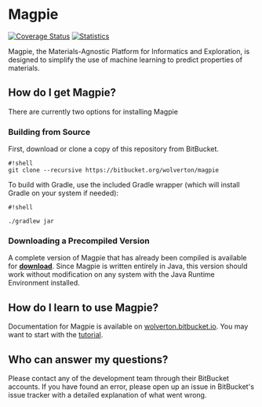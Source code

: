 # Magpie #

[![Coverage Status](https://coveralls.io/repos/wolverton/magpie/badge.svg?branch=master&service=bitbucket)](https://coveralls.io/bitbucket/wolverton/magpie?branch=master) [![Statistics](https://www.openhub.net/p/wolverton_magpie/widgets/project_thin_badge.gif)](https://www.openhub.net/p/wolverton_magpie) 

Magpie, the Materials-Agnostic Platform for Informatics and Exploration, is designed to simplify the use of machine learning to predict properties of materials. 

## How do I get Magpie? ##

There are currently two options for installing Magpie

### Building from Source ###

First, download or clone a copy of this repository from BitBucket. 

```
#!shell
git clone --recursive https://bitbucket.org/wolverton/magpie
```

To build with Gradle, use the included Gradle wrapper (which will install Gradle on your system if needed):

```
#!shell

./gradlew jar
```

### Downloading a Precompiled Version ###

A complete version of Magpie that has already been compiled is available for **[download](https://wolverton.bitbucket.io/magpie-latest.tar.gz)**. Since Magpie is written entirely in Java, this version should work without modification on any system with the Java Runtime Environment installed.

## How do I learn to use Magpie? ##

Documentation for Magpie is available on [wolverton.bitbucket.io](https://wolverton.bitbucket.io/). You may want to start with the [tutorial](https://wolverton.bitbucket.io/tutorial.html).


## Who can answer my questions? ##

Please contact any of the development team through their BitBucket accounts. If you have found an error, please open up an issue in BitBucket's issue tracker with a detailed explanation of what went wrong.